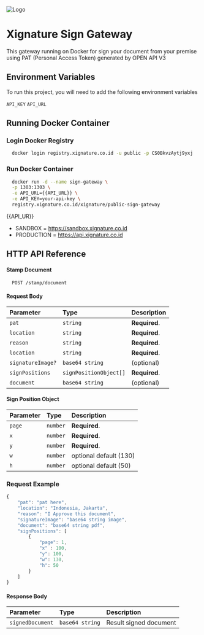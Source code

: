 
![Logo](https://xignature.co.id/assets/logo.png)


# Xignature Sign Gateway

This gateway running on Docker for sign your document from your premise using PAT (Personal Access Token) generated by OPEN API V3



## Environment Variables

To run this project, you will need to add the following environment variables

`API_KEY`
`API_URL`

## Running Docker Container


### Login Docker Registry

```bash
  docker login registry.xignature.co.id -u public -p CS0BkvzAytj9yxj
```

### Run Docker Container

```bash
  docker run -d --name sign-gateway \
  -p 1303:1303 \
  -e API_URL={{API_URL}} \
  -e API_KEY=your-api-key \
  registry.xignature.co.id/xignature/public-sign-gateway
```

{{API_UR}}
- SANDBOX = https://sandbox.xignature.co.id
- PRODUCTION = https://api.xignature.co.id

## HTTP API Reference

#### Stamp Document

```http
  POST /stamp/document
```

#### Request Body

| Parameter | Type     | Description                |
| :-------- | :------- | :------------------------- |
| `pat` | `string` | **Required**. |
| `location` | `string` | **Required**. |
| `reason` | `string` | **Required**. |
| `location` | `string` | **Required**. |
| `signatureImage?` | `base64 string` | (optional) |
| `signPositions` | `signPositionObject[]` | **Required**. |
| `document` | `base64 string` | (optional) |

#### Sign Position Object

| Parameter | Type     | Description                |
| :-------- | :------- | :------------------------- |
| `page` | `number` | **Required**. |
| `x` | `number` | **Required**. |
| `y` | `number` | **Required**. |
| `w` | `number` | optional default (130) |
| `h` | `number` | optional default (50) |


### Request Example

``` javascript
{
    "pat": "pat here",
    "location": "Indonesia, Jakarta",
    "reason": "I Approve this document",
    "signatureImage": "base64 string image",
    "document": "base64 string pdf",
    "signPositions": [
        {
            "page": 1,
            "x" : 100,
            "y": 100,
            "w": 130,
            "h": 50
        }
    ]
}
```

#### Response Body

| Parameter | Type     | Description                |
| :-------- | :------- | :------------------------- |
| `signedDocument` | `base64 string` | Result signed document |
